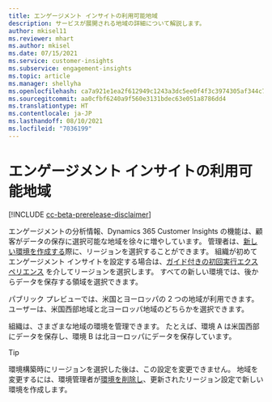 ```yaml
---
title: エンゲージメント インサイトの利用可能地域
description: サービスが展開される地域の詳細について解説します。
author: mkisel11
ms.reviewer: mhart
ms.author: mkisel
ms.date: 07/15/2021
ms.service: customer-insights
ms.subservice: engagement-insights
ms.topic: article
ms.manager: shellyha
ms.openlocfilehash: ca7a921e1ea2f612949c1243a3dc5ee0f4f3c3974305af344c77b870db3e00a9
ms.sourcegitcommit: aa0cfbf6240a9f560e3131bdec63e051a8786dd4
ms.translationtype: HT
ms.contentlocale: ja-JP
ms.lasthandoff: 08/10/2021
ms.locfileid: "7036199"
---
```

# <a name="regional-availability-for-engagement-insights"></a>エンゲージメント インサイトの利用可能地域

[!INCLUDE [cc-beta-prerelease-disclaimer](includes/cc-beta-prerelease-disclaimer.md)]

エンゲージメントの分析情報、Dynamics 365 Customer Insights の機能は、顧客がデータの保存に選択可能な地域を徐々に増やしています。 管理者は、[新しい環境を作成する](manage-environments-workspaces.md#create-an-environment)際に、リージョンを選択することができます。 組織が初めてエンゲージメント インサイトを設定する場合は、[ガイド付きの初回実行エクスペリエンス](quickstart.md) を介してリージョンを選択します。 すべての新しい環境では、後からデータを保存する領域を選択できます。

パブリック プレビューでは、米国とヨーロッパの 2 つの地域が利用できます。 ユーザーは、米国西部地域と北ヨーロッパ地域のどちらかを選択できます。

組織は、さまざまな地域の環境を管理できます。 たとえば、環境 A は米国西部にデータを保存し、環境 B は北ヨーロッパにデータを保存しています。

> [!TIP]
> 環境構築時にリージョンを選択した後は、この設定を変更できません。 地域を変更するには、環境管理者が[環境を削除し](manage-environments-workspaces.md#delete-an-environment)、更新されたリージョン設定で新しい環境を作成します。

